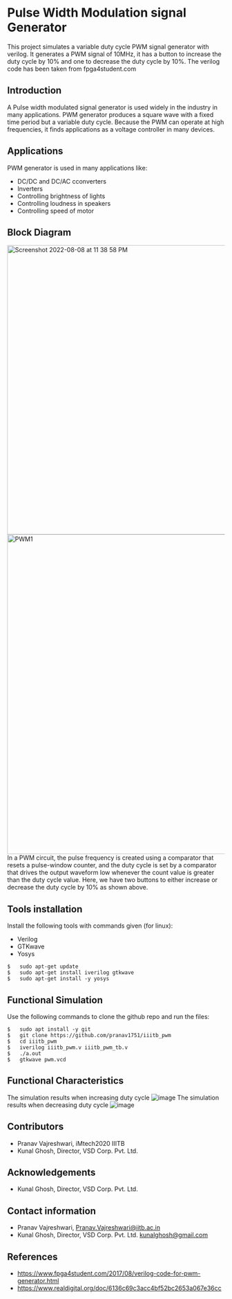 
# Pulse Width Modulation signal Generator
This project simulates a variable duty cycle PWM signal generator with verilog. It generates a PWM signal of 10MHz, it has a button to increase the duty cycle by 10% and one to decrease the duty cycle by 10%. The verilog code has been taken from fpga4student.com

## Introduction
A Pulse width modulated signal generator is used widely in the industry in many applications. PWM generator produces a square wave with a fixed time period but a variable duty cycle. Because the PWM can operate at high frequencies, it finds applications as a voltage controller in many devices.

## Applications
PWM generator is used in many applications like:

* DC/DC and DC/AC cconverters
* Inverters
* Controlling brightness of lights
* Controlling loudness in speakers
* Controlling speed of motor

## Block Diagram
<img width="668" alt="Screenshot 2022-08-08 at 11 38 58 PM" src="https://user-images.githubusercontent.com/110840360/183485390-8b13b41f-d19e-4d66-8c4a-bee4367ee150.png">
<img width="738" alt="PWM1" src="https://user-images.githubusercontent.com/110840360/183486763-baf39a12-0f32-46a2-8774-6863e79282e5.png">
In a PWM circuit, the pulse frequency is created using a comparator that resets a pulse-window counter, and the duty cycle is set by a comparator that drives the output waveform low whenever the count value is greater than the duty cycle value. Here, we have two buttons to either increase or decrease the duty cycle by 10% as shown above.

## Tools installation
Install the following tools with commands given (for linux):
* Verilog
* GTKwave
* Yosys
```
$   sudo apt-get update
$   sudo apt-get install iverilog gtkwave
$   sudo apt-get install -y yosys
```

## Functional Simulation
Use the following commands to clone the github repo and run the files:
```
$   sudo apt install -y git
$   git clone https://github.com/pranav1751/iiitb_pwm
$   cd iiitb_pwm
$   iverilog iiitb_pwm.v iiitb_pwm_tb.v
$   ./a.out
$   gtkwave pwm.vcd
```  
## Functional Characteristics
The simulation results when increasing duty cycle
![image](https://user-images.githubusercontent.com/110840360/183490276-91787469-5c75-4f2f-8465-82a4288d1807.png)
The simulation results when decreasing duty cycle
![image](https://user-images.githubusercontent.com/110840360/183490364-4f771446-0e22-4747-8c1b-be7f25e4a3f9.png)

## Contributors
* Pranav Vajreshwari, iMtech2020 IIITB
* Kunal Ghosh, Director, VSD Corp. Pvt. Ltd.

## Acknowledgements
* Kunal Ghosh, Director, VSD Corp. Pvt. Ltd.

## Contact information
* Pranav Vajreshwari, Pranav.Vajreshwari@iitb.ac.in
* Kunal Ghosh, Director, VSD Corp. Pvt. Ltd. kunalghosh@gmail.com

## References
* https://www.fpga4student.com/2017/08/verilog-code-for-pwm-generator.html
* https://www.realdigital.org/doc/6136c69c3acc4bf52bc2653a067e36cc
